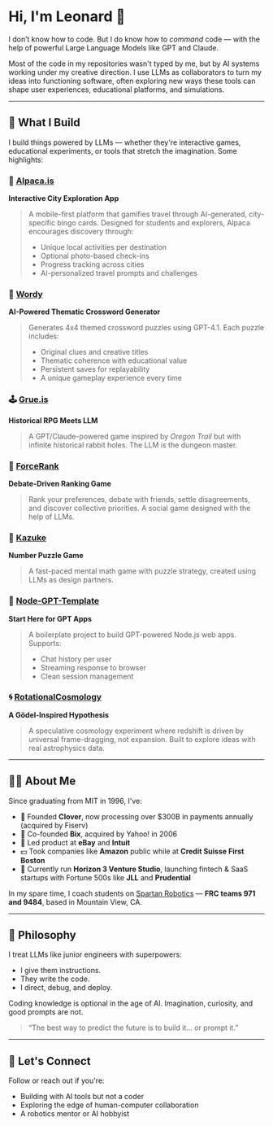 # Hi, I'm Leonard 👋

I don’t know how to code. But I do know how to *command* code — with the help of powerful Large Language Models like GPT and Claude.

Most of the code in my repositories wasn't typed by me, but by AI systems working under my creative direction. I use LLMs as collaborators to turn my ideas into functioning software, often exploring new ways these tools can shape user experiences, educational platforms, and simulations.

---

## 🔧 What I Build

I build things powered by LLMs — whether they're interactive games, educational experiments, or tools that stretch the imagination. Some highlights:

### 🦙 [Alpaca.is](https://github.com/lrspeiser/Alpaca.is)  
**Interactive City Exploration App**  
> A mobile-first platform that gamifies travel through AI-generated, city-specific bingo cards. Designed for students and explorers, Alpaca encourages discovery through:
> - Unique local activities per destination  
> - Optional photo-based check-ins  
> - Progress tracking across cities  
> - AI-personalized travel prompts and challenges

### 🧠 [Wordy](https://github.com/lrspeiser/Wordy)  
**AI-Powered Thematic Crossword Generator**  
> Generates 4x4 themed crossword puzzles using GPT-4.1. Each puzzle includes:
> - Original clues and creative titles  
> - Thematic coherence with educational value  
> - Persistent saves for replayability  
> - A unique gameplay experience every time

### 🕹 [Grue.is](https://github.com/lrspeiser/Grue.is)  
**Historical RPG Meets LLM**  
> A GPT/Claude-powered game inspired by *Oregon Trail* but with infinite historical rabbit holes. The LLM *is* the dungeon master.

### 🎯 [ForceRank](https://github.com/lrspeiser/ForceRank)  
**Debate-Driven Ranking Game**  
> Rank your preferences, debate with friends, settle disagreements, and discover collective priorities. A social game designed with the help of LLMs.

### 🧩 [Kazuke](https://github.com/lrspeiser/Kazuke)  
**Number Puzzle Game**  
> A fast-paced mental math game with puzzle strategy, created using LLMs as design partners.

### 🔁 [Node-GPT-Template](https://github.com/lrspeiser/Node-GPT-Template)  
**Start Here for GPT Apps**  
> A boilerplate project to build GPT-powered Node.js web apps. Supports:
> - Chat history per user  
> - Streaming response to browser  
> - Clean session management

### 🌀 [RotationalCosmology](https://github.com/lrspeiser/RotationalCosmology)  
**A Gödel-Inspired Hypothesis**  
> A speculative cosmology experiment where redshift is driven by universal frame-dragging, not expansion. Built to explore ideas with real astrophysics data.

---

## 👨‍💼 About Me

Since graduating from MIT in 1996, I've:
- 🚀 Founded **Clover**, now processing over $300B in payments annually (acquired by Fiserv)
- 💼 Co-founded **Bix**, acquired by Yahoo! in 2006
- 🛒 Led product at **eBay** and **Intuit**
- 💵 Took companies like **Amazon** public while at **Credit Suisse First Boston**
- 🧠 Currently run **Horizon 3 Venture Studio**, launching fintech & SaaS startups with Fortune 500s like **JLL** and **Prudential**

In my spare time, I coach students on [Spartan Robotics](https://www.frc971.org/) — **FRC teams 971 and 9484**, based in Mountain View, CA.

---

## 🤖 Philosophy

I treat LLMs like junior engineers with superpowers:
- I give them instructions.
- They write the code.
- I direct, debug, and deploy.

Coding knowledge is optional in the age of AI. Imagination, curiosity, and good prompts are not.

> “The best way to predict the future is to build it… or prompt it.”

---

## 🧠 Let's Connect

Follow or reach out if you're:
- Building with AI tools but not a coder
- Exploring the edge of human-computer collaboration
- A robotics mentor or AI hobbyist

